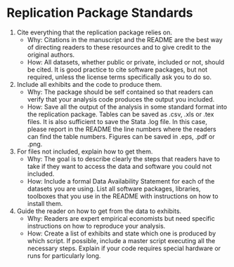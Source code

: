 # Replication Package Standards

1. Cite everything that the replication package relies on.
	* Why: Citations in the manuscript and the README are the best way of directing readers to these resources and to give credit to the original authors.
	* How: All datasets, whether public or private, included or not, should be cited. It is good practice to cite software packages, but not required, unless the license terms specifically ask you to do so.
2. Include all exhibits and the code to produce them.
	* Why: The package should be self contained so that readers can verify that your analysis code produces the output you included.
	* How: Save all the output of the analysis in some standard format into the replication package. Tables can be saved as .csv, .xls or .tex files. It is also sufficient to save the Stata .log file. In this case, please report in the README the line numbers where the readers can find the table numbers. Figures can be saved in .eps, .pdf or .png.
3. For files not included, explain how to get them.
	* Why: The goal is to describe clearly the steps that readers have to take if they want to access the data and software you could not included. 
	* How: Include a formal Data Availability Statement for each of the datasets you are using. List all software packages, libraries, toolboxes that you use in the README with instructions on how to install them.
4. Guide the reader on how to get from the data to exhibits.
	* Why: Readers are expert empirical economists but need specific instructions on how to reproduce your analysis.
	* How: Create a list of exhibits and state which one is produced by which script. If possible, include a master script executing all the necessary steps. Explain if your code requires special hardware or runs for particularly long.
